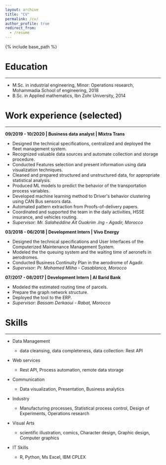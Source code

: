 ```yaml
---
layout: archive
title: "CV"
permalink: /cv/
author_profile: true
redirect_from:
  - /resume
---
```


{% include base_path %}

# Education
---
* M.Sc. in industrial engineering, Minor: Operations research, Mohammadia School of engineering, 2018
* B.Sc. in Applied mathematics, Ibn Zohr University, 2014

# Work experience (selected)
---
**09/2019 - 10/2020 | Business data analyst | Mixtra Trans**
* Designed the technical specifications, centralized and deployed the fleet management system.
* Recognized valuable data sources and automate collection and storage procedure.
* Conducted Features selection and present information using data visualization techniques.
* Cleaned and prepared structured and unstructured data, for appropriate statistical analysis.
* Produced ML models to predict the behavior of the transportation process variables.
* Developed machine learning method to Driver's behavior clustering using CAN Bus sensors data.
* Automated pattern extraction from Proofs-of-delivery papers.
* Coordinated and supported the team in the daily activities, HSSE insurance, and vehicles routing.
* *Supervisor: Mr. Salaheddine Ait Ouakrim .Ing - Agadir, Morocco*

**03/2018 - 06/2018 | Development Intern | Vivo Energy**
* Designed the technical specifications and User Interfaces of the Computerized Maintenance Management System.
* Modeled the the queuing system and the waiting time of aeronefs in aerodromes.
* Conducted Business Continuity Plan in the aerodrome of Agadir.
* *Supervisor: Pr. Mohamed Mliha - Casablanca, Morocco*

**07/2017 - 08/2017 | Development Intern | Al Barid Bank**
* Modeled the estimated routing time of parcels.
* Prepare the graph network structure.
* Deployed the tool to the ERP.
* *Supervisor: Bassam Derkaoui - Rabat, Morocco*

<!--
**03/2017 - 06/2017 | Development Intern | ONCF**
* Designed the technical specifications for the freight demand planning.
* *Supervisor: Pr. Mohamed Charkaoui - Rabat, Morocco*
-->

<!--
**07/2015 | Process intern | Lafarge**
* Diagnosed the dosing regulator.
* *Supervisor: Mr. Hamza Moussafir - Meknes, Morocco*
-->

# Skills
---
* Data Management
  * data cleansing, data completeness, data collection: Rest API
  
* Web services
  * Rest API, Process automation, remote data storage

* Communication
  * Data visualization, Presentation, Business analytics

* Industry
  * Manufacturing processes, Statistical process control, Design of Experiments, Operations research

* Visual Arts
  * scientific illustration, comics, Character design, Graphic design, Computer graphics
  
* IT Skills
  * R, Python, Ms Excel, IBM CPLEX
